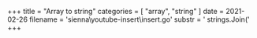 +++
title = "Array to string"
categories = [ "array", "string" ]
date = 2021-02-26
filename = 'sienna\youtube-insert\insert.go'
substr = ' strings.Join('
+++
